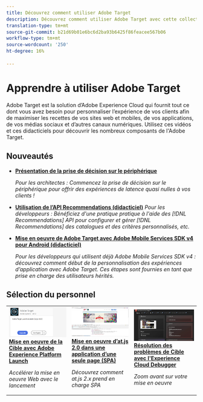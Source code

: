 ```yaml
---
title: Découvrez comment utiliser Adobe Target
description: Découvrez comment utiliser Adobe Target avec cette collection de didacticiels et de vidéos couvrant tous ses composants. Utilisez efficacement la puissance de Adobe Target.
translation-type: tm+mt
source-git-commit: b21d69b01e6bc6d2ba93b6425f86feacee567b06
workflow-type: tm+mt
source-wordcount: '250'
ht-degree: 16%

---
```



# Apprendre à utiliser Adobe Target

Adobe Target est la solution d’Adobe Experience Cloud qui fournit tout ce dont vous avez besoin pour personnaliser l’expérience de vos clients afin de maximiser les recettes de vos sites web et mobiles, de vos applications, de vos médias sociaux et d’autres canaux numériques. Utilisez ces vidéos et ces didacticiels pour découvrir les nombreux composants de l&#39;Adobe Target.

## Nouveautés

* **[Présentation de la prise de décision sur le périphérique](implementation/on-device-decisioning-overview.md)**

   *Pour les architectes : Commencez la prise de décision sur le périphérique pour offrir des expériences de latence quasi nulles à vos clients !*
* **[Utilisation de l’API Recommendations (didacticiel)](recommendations-api-tutorial/recs-api-overview.md)**
   *Pour les développeurs : Bénéficiez d&#39;une pratique pratique à l&#39;aide des  [!DNL Recommendations] API pour configurer et gérer  [!DNL Recommendations] des catalogues et des critères personnalisés, etc.*

* **[Mise en oeuvre de Adobe Target avec Adobe Mobile Services SDK v4 pour Android (didacticiel)](mobile-v4/overview.md)**

   *Pour les développeurs qui utilisent déjà Adobe Mobile Services SDK v4 : découvrez comment début de la personnalisation des expériences d’application avec Adobe Target. Ces étapes sont fournies en tant que prise en charge des utilisateurs hérités.<!-- Concepts learned here are also applicable to Adobe Experience Platform Mobile SDK (v5).-->*

<!--* **[Use Recommendations Offers (Video)](recommendations/use-recommendations-offers.md)**
    *For all Target Users: Learn how to use product recommendations in A/B and Experience Targeting Activities.*-->

<!--
* **[Create a Recommendations Activity (Video)](recommendations/create-a-recommendations-activity.md)**
    <br>
    *Recommend products to your customers at scale with this Premium feature.* -->

## Sélection du personnel

<table>
<tr>
  <td>
    <a href="https://docs.adobe.com/content/help/en/experience-cloud/implementing-in-websites-with-launch/implement-solutions/target.html">
      <img alt="Mise en oeuvre de la Cible avec Adobe Experience Platform Launch" src="assets/launch_referencearchitectureguides.png" />
    </a>
    <div>
      <a href="https://docs.adobe.com/content/help/en/experience-cloud/implementing-in-websites-with-launch/implement-solutions/target.html">
    <strong>Mise en oeuvre de la Cible avec Adobe Experience Platform Launch</strong>
    </a>
    </div>
    <p>
    <em>Accélérer la mise en oeuvre Web avec le lancement</em>
    <p>
  </td>
  <td>
    <a href="implementation/implement-atjs-20-in-a-single-page-application.md">
      <img alt="Mise en oeuvre d’at.js 2.0 dans une application d’une seule page (SPA)" src="assets/implementing_adobetargetsatjs20inasinglepageapplicationspa.png" />
    </a>
    <div>
      <a href="implementation/implement-atjs-20-in-a-single-page-application.md">
    <strong>Mise en oeuvre d’at.js 2.0 dans une application d’une seule page (SPA)</strong>
    </a>
    </div>
    <p>
    <em>Découvrez comment at.js 2.x prend en charge SPA</em>
    <p>
  </td>
  <td>
    <a href="troubleshooting/troubleshoot-with-the-experience-cloud-debugger.md">
      <img alt="Résolution des problèmes de Cible avec l'Experience Cloud Debugger" src="assets/using_the_experienceclouddebuggerwithadobetarget.png" />
    </a>
    <div>
      <a href="troubleshooting/troubleshoot-with-the-experience-cloud-debugger.md">
    <strong>Résolution des problèmes de Cible avec l'Experience Cloud Debugger</strong>
    </a>
    </div>
    <p>
    <em>Zoom avant sur votre mise en oeuvre</em>
    <p>
  </td>
</tr>
</table>
